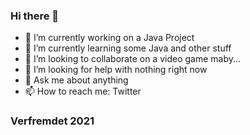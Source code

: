 ### Hi there 👋

- 🔭 I’m currently working on a Java Project
- 🌱 I’m currently learning some Java and other stuff
- 👯 I’m looking to collaborate on a video game maby...
- 🤔 I’m looking for help with nothing right now
- 💬 Ask me about anything
- 📫 How to reach me: Twitter

### Verfremdet 2021
